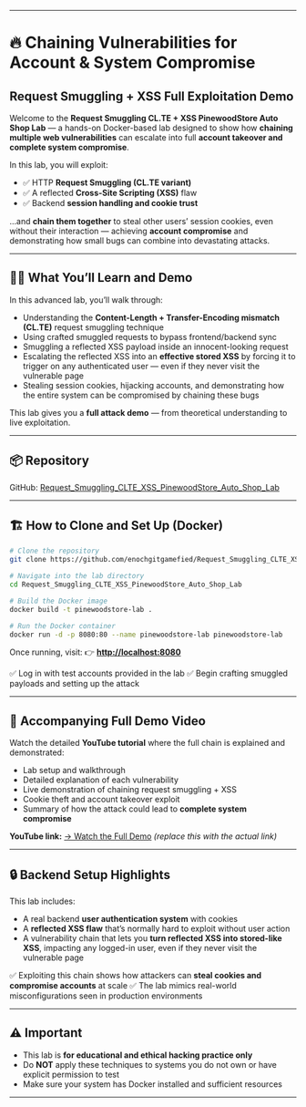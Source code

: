 
---

# 🔥 Chaining Vulnerabilities for Account & System Compromise

## Request Smuggling + XSS Full Exploitation Demo

Welcome to the **Request Smuggling CL.TE + XSS PinewoodStore Auto Shop Lab** —
a hands-on Docker-based lab designed to show how **chaining multiple web vulnerabilities** can escalate into full **account takeover and complete system compromise**.

In this lab, you will exploit:

* ✅ HTTP **Request Smuggling (CL.TE variant)**
* ✅ A reflected **Cross-Site Scripting (XSS)** flaw
* ✅ Backend **session handling and cookie trust**

…and **chain them together** to steal other users’ session cookies, even without their interaction — achieving **account compromise** and demonstrating how small bugs can combine into devastating attacks.

---

## 🕵️‍♂️ What You’ll Learn and Demo

In this advanced lab, you’ll walk through:

* Understanding the **Content-Length + Transfer-Encoding mismatch (CL.TE)** request smuggling technique
* Using crafted smuggled requests to bypass frontend/backend sync
* Smuggling a reflected XSS payload inside an innocent-looking request
* Escalating the reflected XSS into an **effective stored XSS** by forcing it to trigger on any authenticated user — even if they never visit the vulnerable page
* Stealing session cookies, hijacking accounts, and demonstrating how the entire system can be compromised by chaining these bugs

This lab gives you a **full attack demo** — from theoretical understanding to live exploitation.

---

## 📦 Repository

GitHub:
[Request\_Smuggling\_CLTE\_XSS\_PinewoodStore\_Auto\_Shop\_Lab](https://github.com/enochgitgamefied/Request_Smuggling_CLTE_XSS_PinewoodStore_Auto_Shop_Lab)

---

## 🏗 How to Clone and Set Up (Docker)

```bash
# Clone the repository
git clone https://github.com/enochgitgamefied/Request_Smuggling_CLTE_XSS_PinewoodStore_Auto_Shop_Lab.git

# Navigate into the lab directory
cd Request_Smuggling_CLTE_XSS_PinewoodStore_Auto_Shop_Lab

# Build the Docker image
docker build -t pinewoodstore-lab .

# Run the Docker container
docker run -d -p 8080:80 --name pinewoodstore-lab pinewoodstore-lab
```

Once running, visit:
👉 **[http://localhost:8080](http://localhost:8080)**

✅ Log in with test accounts provided in the lab
✅ Begin crafting smuggled payloads and setting up the attack

---

## 🎥 Accompanying Full Demo Video

Watch the detailed **YouTube tutorial** where the full chain is explained and demonstrated:

* Lab setup and walkthrough
* Detailed explanation of each vulnerability
* Live demonstration of chaining request smuggling + XSS
* Cookie theft and account takeover exploit
* Summary of how the attack could lead to **complete system compromise**

**YouTube link:** [→ Watch the Full Demo](https://www.youtube.com/your-tutorial-link-here)
*(replace this with the actual link)*

---

## 🔒 Backend Setup Highlights

This lab includes:

* A real backend **user authentication system** with cookies
* A **reflected XSS flaw** that’s normally hard to exploit without user action
* A vulnerability chain that lets you **turn reflected XSS into stored-like XSS**, impacting any logged-in user, even if they never visit the vulnerable page

✅ Exploiting this chain shows how attackers can **steal cookies and compromise accounts** at scale
✅ The lab mimics real-world misconfigurations seen in production environments

---

## ⚠️ Important

* This lab is **for educational and ethical hacking practice only**
* Do **NOT** apply these techniques to systems you do not own or have explicit permission to test
* Make sure your system has Docker installed and sufficient resources

---

